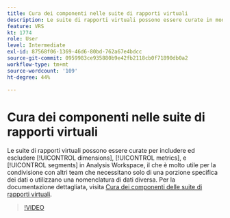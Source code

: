 ```yaml
---
title: Cura dei componenti nelle suite di rapporti virtuali
description: Le suite di rapporti virtuali possono essere curate in modo da includere ed escludere dimensioni, metriche e segmenti in Analysis Workspace. Questo risulta molto utile per la condivisione con altri team che necessitano solo di una porzione specifica dei dati o utilizzano una nomenclatura di dati differente.
feature: VRS
kt: 1774
role: User
level: Intermediate
exl-id: 87568f06-1369-46d6-80bd-762a67e4bdcc
source-git-commit: 0959983ce935880b9e42fb2118cb0f71890db0a2
workflow-type: tm+mt
source-wordcount: '109'
ht-degree: 44%

---
```


# Cura dei componenti nelle suite di rapporti virtuali

Le suite di rapporti virtuali possono essere curate per includere ed escludere [!UICONTROL dimensions], [!UICONTROL metrics], e [!UICONTROL segments] in Analysis Workspace, il che è molto utile per la condivisione con altri team che necessitano solo di una porzione specifica dei dati o utilizzano una nomenclatura di dati diversa. Per la documentazione dettagliata, visita [Cura dei componenti delle suite di rapporti virtuali](https://experienceleague.adobe.com/docs/analytics/components/virtual-report-suites/vrs-components.html?lang=it).

>[!VIDEO](https://video.tv.adobe.com/v/23544/?quality=12&learn=on)
